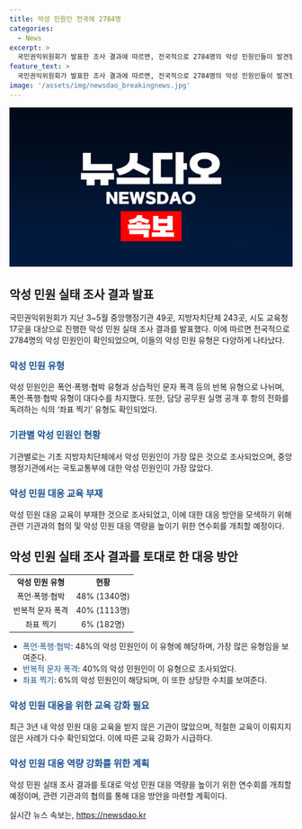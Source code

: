 ```yaml
---
title: 악성 민원인 전국에 2784명
categories:
  - News
excerpt: >
  국민권익위원회가 발표한 조사 결과에 따르면, 전국적으로 2784명의 악성 민원인들이 발견됐다. 이들은 공무원에게 폭언이나 무리한 요구를 하는 등의 행동을 보였으며, 이 중 대다수가 업무 담당자에게 상습적으로 폭언, 폭행, 협박을 가했다. 또한 최근 3년 내 45%의 기관이 악성 민원 대응 교육을 실시하지 않았으며, 실시한 경우에도 적절한 교육이 이루어지지 않았다. 이에 국민권익위는 관련 기관과의 협의를 통해 악성 민원 대응 방안을 모색하고, 악성 민원 대응 역량을 향상시키기 위한 연수회를 개최할 계획이다.
feature_text: >
  국민권익위원회가 발표한 조사 결과에 따르면, 전국적으로 2784명의 악성 민원인들이 발견됐다. 이들은 공무원에게 폭언이나 무리한 요구를 하는 등의 행동을 보였으며, 이 중 대다수가 업무 담당자에게 상습적으로 폭언, 폭행, 협박을 가했다. 또한 최근 3년 내 45%의 기관이 악성 민원 대응 교육을 실시하지 않았으며, 실시한 경우에도 적절한 교육이 이루어지지 않았다. 이에 국민권익위는 관련 기관과의 협의를 통해 악성 민원 대응 방안을 모색하고, 악성 민원 대응 역량을 향상시키기 위한 연수회를 개최할 계획이다.
image: '/assets/img/newsdao_breakingnews.jpg'
---
```


<p><img src="/assets/img/newsdao_breakingnews.jpg" alt="ontimetimes 속보" /></p>

<h2 data-ke-size="size26">악성 민원 실태 조사 결과 발표</h2>

<p data-ke-size="size16">국민권익위원회가 지난 3~5월 중앙행정기관 49곳, 지방자치단체 243곳, 시도 교육청 17곳을 대상으로 진행한 악성 민원 실태 조사 결과를 발표했다. 이에 따르면 전국적으로 2784명의 악성 민원인이 확인되었으며, 이들의 악성 민원 유형은 다양하게 나타났다.</p>

<h3><span style="color: #1a5490;">악성 민원 유형</span></h3>

<p data-ke-size="size16">악성 민원인은 폭언·폭행·협박 유형과 상습적인 문자 폭격 등의 반복 유형으로 나뉘며, 폭언·폭행·협박 유형이 대다수를 차지했다. 또한, 담당 공무원 실명 공개 후 항의 전화를 독려하는 식의 ‘좌표 찍기’ 유형도 확인되었다.</p>

<h3><span style="color: #1a5490;">기관별 악성 민원인 현황</span></h3>

<p data-ke-size="size16">기관별로는 기초 지방자치단체에서 악성 민원인이 가장 많은 것으로 조사되었으며, 중앙행정기관에서는 국토교통부에 대한 악성 민원인이 가장 많았다.</p>

<h3><span style="color: #1a5490;">악성 민원 대응 교육 부재</span></h3>

<p data-ke-size="size16">악성 민원 대응 교육이 부재한 것으로 조사되었고, 이에 대한 대응 방안을 모색하기 위해 관련 기관과의 협의 및 악성 민원 대응 역량을 높이기 위한 연수회를 개최할 예정이다. </p>

<h2 data-ke-size="size26">악성 민원 실태 조사 결과를 토대로 한 대응 방안</h2>

<table>
  <tr>
    <td style="text-align: center; height: 17px;"><b>악성 민원 유형</b></td>
    <td style="text-align: center; height: 17px;"><b>현황</b></td>
  </tr>
  <tr>
    <td style="text-align: center; height: 17px;">폭언·폭행·협박</td>
    <td style="text-align: center; height: 17px;">48% (1340명)</td>
  </tr>
  <tr>
    <td style="text-align: center; height: 17px;">반복적 문자 폭격</td>
    <td style="text-align: center; height: 17px;">40% (1113명)</td>
  </tr>
  <tr>
    <td style="text-align: center; height: 17px;">좌표 찍기</td>
    <td style="text-align: center; height: 17px;">6% (182명)</td>
  </tr>
</table>

<ul>
  <li><span style="color: #1a5490;">폭언·폭행·협박</span>: 48%의 악성 민원인이 이 유형에 해당하며, 가장 많은 유형임을 보여준다.</li>
  <li><span style="color: #1a5490;">반복적 문자 폭격</span>: 40%의 악성 민원인이 이 유형으로 조사되었다.</li>
  <li><span style="color: #1a5490;">좌표 찍기</span>: 6%의 악성 민원인이 해당되며, 이 또한 상당한 수치를 보여준다.</li>
</ul>

<h3><span style="color: #1a5490;">악성 민원 대응을 위한 교육 강화 필요</span></h3>

<p data-ke-size="size16">최근 3년 내 악성 민원 대응 교육을 받지 않은 기관이 많았으며, 적절한 교육이 이뤄지지 않은 사례가 다수 확인되었다. 이에 따른 교육 강화가 시급하다.</p>

<h3><span style="color: #1a5490;">악성 민원 대응 역량 강화를 위한 계획</span></h3>

<p data-ke-size="size16">악성 민원 실태 조사 결과를 토대로 악성 민원 대응 역량을 높이기 위한 연수회를 개최할 예정이며, 관련 기관과의 협의를 통해 대응 방안을 마련할 계획이다.</p>
실시간 뉴스 속보는, <a href="https://newsdao.kr" rel="dofollow">https://newsdao.kr</a>


